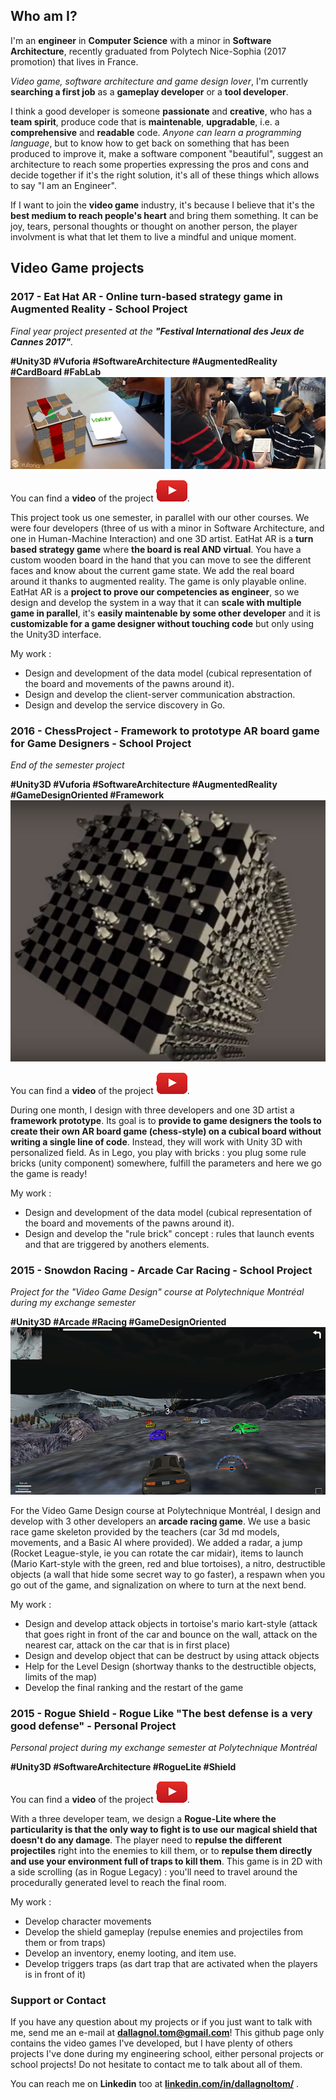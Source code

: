 ## Who am I?

I'm an **engineer** in **Computer Science** with a minor in **Software Architecture**, recently graduated from Polytech Nice-Sophia (2017 promotion) that lives in France.

_Video game, software architecture and game design lover_, I'm currently **searching a first job** as a **gameplay developer** or a **tool developer**.

I think a good developer is someone **passionate** and **creative**, who has a **team spirit**, produce code that is **maintenable**,  **upgradable**, i.e. a **comprehensive** and **readable** code. _Anyone can learn a programming language_, but to know how to get back on something that has been produced to improve it, make a software component "beautiful", suggest an architecture to reach some properties expressing the pros and cons and decide together if it's the right solution, it's all of these things which allows to say "I am an Engineer".

If I want to join the **video game** industry, it's because I believe that it's the **best medium to reach people's heart** and bring them something. It can be joy, tears, personal thoughts or thought on another person, the player involvment is what that let them to live a mindful and unique moment.

## Video Game projects

### 2017 - Eat Hat AR - Online turn-based strategy game in Augmented Reality - School Project
_Final year project presented at the **"Festival International des Jeux de Cannes 2017"**._

**#Unity3D #Vuforia #SoftwareArchitecture #AugmentedReality #CardBoard #FabLab**
![Eat Hat AR descriptive photo](/tom_site/eat_hat.png)

You can find a **video** of the project [![Youtube icon for eat hat](/tom_site/yt_icon.png)](https://www.youtube.com/watch?v=LyKAzMAzhVQ).

This project took us one semester, in parallel with our other courses. We were four developers (three of us with a minor in Software Architecture, and one in Human-Machine Interaction) and one 3D artist. EatHat AR is a **turn based strategy game** where **the board is real AND virtual**. You have a custom wooden board in the hand that you can move to see the different faces and know about the current game state. We add the real board around it thanks to augmented reality. The game is only playable online.
EatHat AR is a **project to prove our competencies as engineer**, so we design and develop the system in a way that it can **scale with multiple game in parallel**, it's **easily maintenable by some other developer** and it is **customizable for a game designer without touching code** but only using the Unity3D interface.

My work :
- Design and development of the data model (cubical representation of the board and movements of the pawns around it).
- Design and develop the client-server communication abstraction.
- Design and develop the service discovery in Go.

### 2016 - ChessProject - Framework to prototype AR board game for Game Designers - School Project
_End of the semester project_

**#Unity3D #Vuforia #SoftwareArchitecture #AugmentedReality #GameDesignOriented #Framework**
![ChessProject descriptive photo](/tom_site/chessproject.png)


You can find a **video** of the project [![Youtube icon for eat hat](/tom_site/yt_icon.png)](https://www.youtube.com/watch?v=Hhxcq4Dgzz8).

During one month, I design with three developers and one 3D artist a **framework prototype**. Its goal is to **provide to game designers the tools to create their own AR board game (chess-style) on a cubical board without writing a single line of code**. Instead, they will work with Unity 3D with personalized field. As in Lego, you play with bricks : you plug some rule bricks (unity component) somewhere, fulfill the parameters and here we go the game is ready!

My work :
- Design and development of the data model (cubical representation of the board and movements of the pawns around it).
- Design and develop the "rule brick" concept : rules that launch events and that are triggered by anothers elements.

### 2015 - Snowdon Racing - Arcade Car Racing - School Project
_Project for the "Video Game Design" course at Polytechnique Montréal during my exchange semester_

**#Unity3D #Arcade #Racing #GameDesignOriented**
![Snowdon Racing picture](/tom_site/snowdon_racing.png)


For the Video Game Design course at Polytechnique Montréal, I design and develop with 3 other developers an **arcade racing game**. We use a basic race game skeleton provided by the teachers (car 3d md models, movements, and a Basic AI where provided). We added a radar, a jump (Rocket League-style, ie you can rotate the car midair), items to launch (Mario Kart-style with the green, red and blue tortoises), a nitro, destructible objects (a wall that hide some secret way to go faster), a respawn when you go out of the game, and signalization on where to turn at the next bend.

My work :
- Design and develop attack objects in tortoise's mario kart-style (attack that goes right in front of the car and bounce on the wall, attack on the nearest car, attack on the car that is in first place)
- Design and develop object that can be destruct by using attack objects
- Help for the Level Design (shortway thanks to the destructible objects, limits of the map)
- Develop the final ranking and the restart of the game

### 2015 - Rogue Shield - Rogue Like "The best defense is a very good defense" - Personal Project
_Personal project during my exchange semester at Polytechnique Montréal_

**#Unity3D #SoftwareArchitecture #RogueLite #Shield**

You can find a **video** of the project [![Youtube icon for eat hat](/tom_site/yt_icon.png)](https://www.youtube.com/watch?v=5zhBV104Mas).


With a three developer team, we design a **Rogue-Lite where the particularity is that the only way to fight is to use our magical shield that doesn't do any damage**. The player need to **repulse the different projectiles** right into the enemies to kill them, or to **repulse them directly and use your environment full of traps to kill them**.
This game is in 2D with a side scrolling (as in Rogue Legacy) : you'll need to travel around the procedurally generated level to reach the final room.

My work :
- Develop character movements
- Develop the shield gameplay (repulse enemies and projectiles from them or from traps)
- Develop an inventory, enemy looting, and item use.
- Develop triggers traps (as dart trap that are activated when the players is in front of it)

### Support or Contact

If you have any question about my projects or if you just want to talk with me, send me an e-mail at **[dallagnol.tom@gmail.com](mailto:dallagnol.tom@gmail.com)**! This github page only contains the video games I've developed, but I have plenty of others projects I've done during my engineering school, either personal projects or school projects! Do not hesitate to contact me to talk about all of them.

You can reach me on **Linkedin** too at **[linkedin.com/in/dallagnoltom/](https://www.linkedin.com/in/dallagnoltom/)** .
